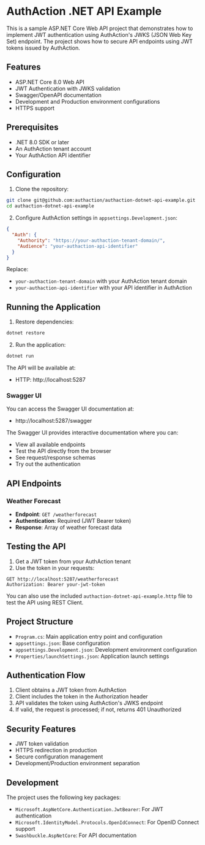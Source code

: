 # AuthAction .NET API Example

This is a sample ASP.NET Core Web API project that demonstrates how to implement JWT authentication using AuthAction's JWKS (JSON Web Key Set) endpoint. The project shows how to secure API endpoints using JWT tokens issued by AuthAction.

## Features

- ASP.NET Core 8.0 Web API
- JWT Authentication with JWKS validation
- Swagger/OpenAPI documentation
- Development and Production environment configurations
- HTTPS support

## Prerequisites

- .NET 8.0 SDK or later
- An AuthAction tenant account
- Your AuthAction API identifier

## Configuration

1. Clone the repository:

```bash
git clone git@github.com:authaction/authaction-dotnet-api-example.git
cd authaction-dotnet-api-example
```

2. Configure AuthAction settings in `appsettings.Development.json`:

```json
{
  "Auth": {
    "Authority": "https://your-authaction-tenant-domain/",
    "Audience": "your-authaction-api-identifier"
  }
}
```

Replace:

- `your-authaction-tenant-domain` with your AuthAction tenant domain
- `your-authaction-api-identifier` with your API identifier in AuthAction

## Running the Application

1. Restore dependencies:

```bash
dotnet restore
```

2. Run the application:

```bash
dotnet run
```

The API will be available at:

- HTTP: http://localhost:5287

### Swagger UI

You can access the Swagger UI documentation at:

- http://localhost:5287/swagger

The Swagger UI provides interactive documentation where you can:

- View all available endpoints
- Test the API directly from the browser
- See request/response schemas
- Try out the authentication

## API Endpoints

### Weather Forecast

- **Endpoint**: `GET /weatherforecast`
- **Authentication**: Required (JWT Bearer token)
- **Response**: Array of weather forecast data

## Testing the API

1. Get a JWT token from your AuthAction tenant
2. Use the token in your requests:

```http
GET http://localhost:5287/weatherforecast
Authorization: Bearer your-jwt-token
```

You can also use the included `authaction-dotnet-api-example.http` file to test the API using REST Client.

## Project Structure

- `Program.cs`: Main application entry point and configuration
- `appsettings.json`: Base configuration
- `appsettings.Development.json`: Development environment configuration
- `Properties/launchSettings.json`: Application launch settings

## Authentication Flow

1. Client obtains a JWT token from AuthAction
2. Client includes the token in the Authorization header
3. API validates the token using AuthAction's JWKS endpoint
4. If valid, the request is processed; if not, returns 401 Unauthorized

## Security Features

- JWT token validation
- HTTPS redirection in production
- Secure configuration management
- Development/Production environment separation

## Development

The project uses the following key packages:

- `Microsoft.AspNetCore.Authentication.JwtBearer`: For JWT authentication
- `Microsoft.IdentityModel.Protocols.OpenIdConnect`: For OpenID Connect support
- `Swashbuckle.AspNetCore`: For API documentation
